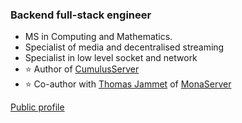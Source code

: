 ### Backend full-stack engineer
- MS in Computing and Mathematics.
- Specialist of media and decentralised streaming
- Specialist in low level socket and network
- ⭐ Author of [CumulusServer](https://github.com/OpenRTMFP/Cumulus)
- ⭐ Co-author with [Thomas Jammet](https://github.com/thomasjammet/thomasjammet) of [MonaServer](https://github.com/MonaSolutions/MonaServer2)

[Public profile](https://www.linkedin.com/in/mathieupoux/)
<!--
**MathieuPOUX/MathieuPOUX** is a ✨ _special_ ✨ repository because its `README.md` (this file) appears on your GitHub profile.

Here are some ideas to get you started:

- 🔭 I’m currently working on ...
- 🌱 I’m currently learning ...
- 👯 I’m looking to collaborate on ...
- 🤔 I’m looking for help with ...
- 💬 Ask me about ...
- 📫 How to reach me: ...
- 😄 Pronouns: ...
- ⚡ Fun fact: ...
-->
